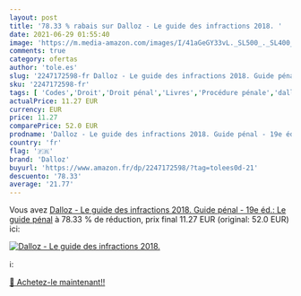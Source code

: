 ```yaml
---
layout: post
title: '78.33 % rabais sur Dalloz - Le guide des infractions 2018. '
date: 2021-06-29 01:55:40
image: 'https://m.media-amazon.com/images/I/41aGeGY33vL._SL500_._SL400_.jpg'
comments: true
category: ofertas
author: 'tole.es'
slug: '2247172598-fr Dalloz - Le guide des infractions 2018. Guide pénal - 19e...'
sku: '2247172598-fr'
tags: [ 'Codes','Droit','Droit pénal','Livres','Procédure pénale','dalloz', ]
actualPrice: 11.27 EUR
currency: EUR
price: 11.27
comparePrice: 52.0 EUR
prodname: 'Dalloz - Le guide des infractions 2018. Guide pénal - 19e éd.: Le guide pénal'
country: 'fr'
flag: '🇫🇷'
brand: 'Dalloz'
buyurl: 'https://www.amazon.fr/dp/2247172598/?tag=tolees0d-21'
descuento: '78.33'
average: '21.77'
---
```


Vous avez [Dalloz - Le guide des infractions 2018. Guide pénal - 19e éd.: Le guide pénal](https://www.amazon.fr/dp/2247172598/?tag=tolees0d-21)  à  78.33 % de réduction, prix final  11.27 EUR (original: 52.0 EUR) ici:

[![Dalloz - Le guide des infractions 2018. ](https://m.media-amazon.com/images/I/41aGeGY33vL._SL500_._SL400_.jpg)](https://www.amazon.fr/dp/2247172598/?tag=tolees0d-21)

ℹ️:


[🛒 Achetez-le maintenant!!](https://www.amazon.fr/dp/2247172598/?tag=tolees0d-21)
